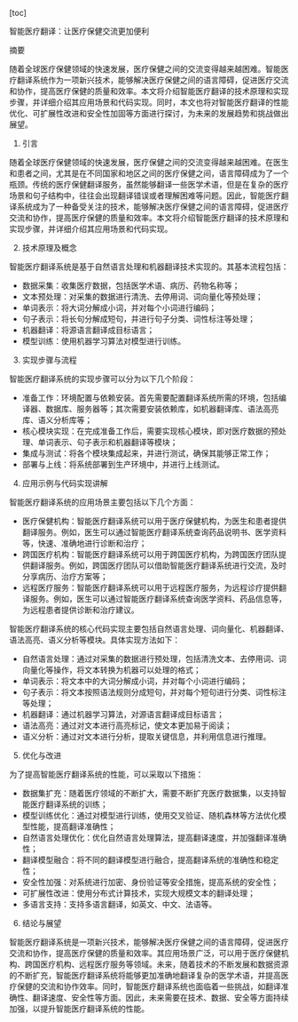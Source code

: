 
[toc]                    
                
                
智能医疗翻译：让医疗保健交流更加便利

摘要

随着全球医疗保健领域的快速发展，医疗保健之间的交流变得越来越困难。智能医疗翻译系统作为一项新兴技术，能够解决医疗保健之间的语言障碍，促进医疗交流和协作，提高医疗保健的质量和效率。本文将介绍智能医疗翻译的技术原理和实现步骤，并详细介绍其应用场景和代码实现。同时，本文也将对智能医疗翻译的性能优化、可扩展性改进和安全性加固等方面进行探讨，为未来的发展趋势和挑战做出展望。

1. 引言

随着全球医疗保健领域的快速发展，医疗保健之间的交流变得越来越困难。在医生和患者之间，尤其是在不同国家和地区之间的医疗保健之间，语言障碍成为了一个瓶颈。传统的医疗保健翻译服务，虽然能够翻译一些医学术语，但是在复杂的医疗场景和句子结构中，往往会出现翻译错误或者理解困难等问题。因此，智能医疗翻译系统成为了一种备受关注的技术，能够解决医疗保健之间的语言障碍，促进医疗交流和协作，提高医疗保健的质量和效率。本文将介绍智能医疗翻译的技术原理和实现步骤，并详细介绍其应用场景和代码实现。

2. 技术原理及概念

智能医疗翻译系统是基于自然语言处理和机器翻译技术实现的。其基本流程包括：

- 数据采集：收集医疗数据，包括医学术语、病历、药物名称等；
- 文本预处理：对采集的数据进行清洗、去停用词、词向量化等预处理；
- 单词表示：将大词分解成小词，并对每个小词进行编码；
- 句子表示：将长句分解成短句，并进行句子分类、词性标注等处理；
- 机器翻译：将源语言翻译成目标语言；
- 模型训练：使用机器学习算法对模型进行训练。

3. 实现步骤与流程

智能医疗翻译系统的实现步骤可以分为以下几个阶段：

- 准备工作：环境配置与依赖安装。首先需要配置翻译系统所需的环境，包括编译器、数据库、服务器等；其次需要安装依赖库，如机器翻译库、语法高亮库、语义分析库等；
- 核心模块实现：在完成准备工作后，需要实现核心模块，即对医疗数据的预处理、单词表示、句子表示和机器翻译等模块；
- 集成与测试：将各个模块集成起来，并进行测试，确保其能够正常工作；
- 部署与上线：将系统部署到生产环境中，并进行上线测试。

4. 应用示例与代码实现讲解

智能医疗翻译系统的应用场景主要包括以下几个方面：

- 医疗保健机构：智能医疗翻译系统可以用于医疗保健机构，为医生和患者提供翻译服务。例如，医生可以通过智能医疗翻译系统查询药品说明书、医学资料等，快速、准确地进行诊断和治疗；
- 跨国医疗机构：智能医疗翻译系统可以用于跨国医疗机构，为跨国医疗团队提供翻译服务。例如，跨国医疗团队可以借助智能医疗翻译系统进行交流，及时分享病历、治疗方案等；
- 远程医疗服务：智能医疗翻译系统可以用于远程医疗服务，为远程诊疗提供翻译服务。例如，医生可以通过智能医疗翻译系统查询医学资料、药品信息等，为远程患者提供诊断和治疗建议。

智能医疗翻译系统的核心代码实现主要包括自然语言处理、词向量化、机器翻译、语法高亮、语义分析等模块。具体实现方法如下：

- 自然语言处理：通过对采集的数据进行预处理，包括清洗文本、去停用词、词向量化等操作，将文本转换为机器可以处理的格式；
- 单词表示：将文本中的大词分解成小词，并对每个小词进行编码；
- 句子表示：将文本按照语法规则分成短句，并对每个短句进行分类、词性标注等处理；
- 机器翻译：通过机器学习算法，对源语言翻译成目标语言；
- 语法高亮：通过对文本进行高亮标记，使文本更加易于阅读；
- 语义分析：通过对文本进行分析，提取关键信息，并利用信息进行推理。

5. 优化与改进

为了提高智能医疗翻译系统的性能，可以采取以下措施：

- 数据集扩充：随着医疗领域的不断扩大，需要不断扩充医疗数据集，以支持智能医疗翻译系统的训练；
- 模型训练优化：通过对模型进行训练，使用交叉验证、随机森林等方法优化模型性能，提高翻译准确性；
- 自然语言处理优化：优化自然语言处理算法，提高翻译速度，并加强翻译准确性；
- 翻译模型融合：将不同的翻译模型进行融合，提高翻译系统的准确性和稳定性；
- 安全性加强：对系统进行加密、身份验证等安全措施，提高系统的安全性；
- 可扩展性改进：使用分布式计算技术，实现大规模文本的翻译处理；
- 多语言支持：支持多语言翻译，如英文、中文、法语等。

6. 结论与展望

智能医疗翻译系统是一项新兴技术，能够解决医疗保健之间的语言障碍，促进医疗交流和协作，提高医疗保健的质量和效率。其应用场景广泛，可以用于医疗保健机构、跨国医疗机构、远程医疗服务等领域。未来，随着技术的不断发展和数据资源的不断扩充，智能医疗翻译系统将能够更加准确地翻译复杂的医学术语，并提高医疗保健的交流和协作效率。同时，智能医疗翻译系统也面临着一些挑战，如翻译准确性、翻译速度、安全性等方面。因此，未来需要在技术、数据、安全等方面持续加强，以提升智能医疗翻译系统的性能。

